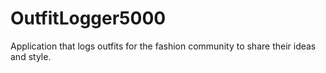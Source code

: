 # OutfitLogger5000
Application that logs outfits for the fashion community to share their ideas and style.
